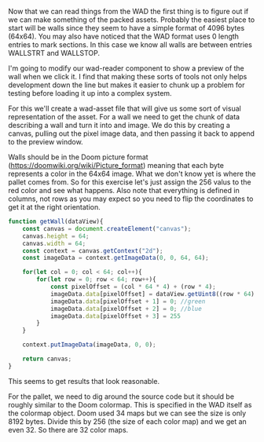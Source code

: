 Now that we can read things from the WAD the first thing is to figure out if we can make something of the packed assets.  Probably the easiest place to start will be walls since they seem to have a simple format of 4096 bytes (64x64).  You may also have noticed that the WAD format uses 0 length entries to mark sections.  In this case we know all walls are between entries WALLSTRT and WALLSTOP.

I'm going to modify our wad-reader component to show a preview of the wall when we click it.  I find that making these sorts of tools not only helps development down the line but makes it easier to chunk up a problem for testing before loading it up into a complex system.

For this we'll create a wad-asset file that will give us some sort of visual representation of the asset.  For a wall we need to get the chunk of data describing a wall and turn it into and image.  We do this by creating a canvas, pulling out the pixel image data, and then passing it back to append to the preview window.

Walls should be in the Doom picture format (https://doomwiki.org/wiki/Picture_format) meaning that each byte represents a color in the 64x64 image.  What we don't know yet is where the pallet comes from.  So for this exercise let's just assign the 256 valus to the red color and see what happens.  Also note that everything is defined in columns, not rows as you may expect so you need to flip the coordinates to get it at the right orientation.

```js
function getWall(dataView){
	const canvas = document.createElement("canvas");
	canvas.height = 64;
	canvas.width = 64;
	const context = canvas.getContext("2d");
	const imageData = context.getImageData(0, 0, 64, 64);

	for(let col = 0; col < 64; col++){
		for(let row = 0; row < 64; row++){
			const pixelOffset = (col * 64 * 4) + (row * 4);
			imageData.data[pixelOffset] = dataView.getUint8((row * 64) + col); //red
			imageData.data[pixelOffset + 1] = 0; //green
			imageData.data[pixelOffset + 2] = 0; //blue
			imageData.data[pixelOffset + 3] = 255
		}
	}

	context.putImageData(imageData, 0, 0);

	return canvas;
}
```

This seems to get results that look reasonable.

For the pallet, we need to dig around the source code but it should be roughly similar to the Doom colormap.  This is specified in the WAD itself as the colormap object. Doom used 34 maps but we can see the size is only 8192 bytes.  Divide this by 256 (the size of each color map) and we get an even 32.  So there are 32 color maps.